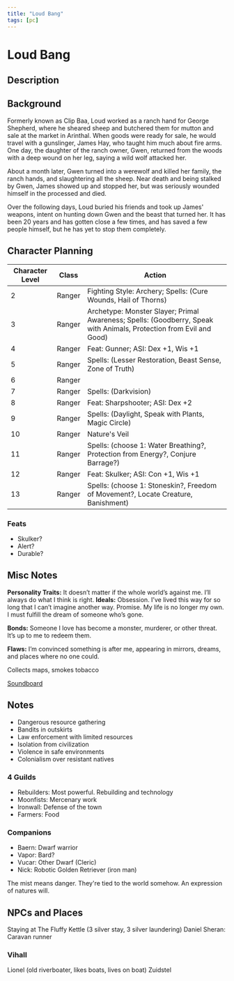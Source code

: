 ```yaml
---
title: "Loud Bang"
tags: [pc]
---
```

# Loud Bang
## Description

## Background
Formerly known as Clip Baa, Loud worked as a ranch hand for George Shepherd, where he sheared sheep and butchered them for mutton and sale at the market in Arinthal. When goods were ready for sale, he would travel with a gunslinger, James Hay, who taught him much about fire arms. One day, the daughter of the ranch owner, Gwen, returned from the woods with a deep wound on her leg, saying a wild wolf attacked her.

About a month later, Gwen turned into a werewolf and killed her family, the ranch hands, and slaughtering all the sheep. Near death and being stalked by Gwen, James showed up and stopped her, but was seriously wounded himself in the processed and died.

Over the following days, Loud buried his friends and took up James' weapons, intent on hunting down Gwen and the beast that turned her. It has been 20 years and has gotten close a few times, and has saved a few people himself, but he has yet to stop them completely.

## Character Planning
| Character Level | Class  | Action                                                                                                              |
| --------------- | ------ | ------------------------------------------------------------------------------------------------------------------- |
| 2               | Ranger | Fighting Style: Archery; Spells: (Cure Wounds, Hail of Thorns)                                                      |
| 3               | Ranger | Archetype: Monster Slayer; Primal Awareness; Spells: (Goodberry, Speak with Animals, Protection from Evil and Good) |
| 4               | Ranger |   Feat: Gunner; ASI: Dex +1, Wis +1                                                                                                                  |
| 5               | Ranger |    Spells: (Lesser Restoration, Beast Sense, Zone of Truth)                                                                                                                 |
| 6               | Ranger |                                                                                                                     |
| 7               | Ranger |  Spells: (Darkvision)                                                                                                                   |
| 8               | Ranger |   Feat: Sharpshooter; ASI: Dex +2                                                                                                                  |
| 9               | Ranger |   Spells: (Daylight, Speak with Plants, Magic Circle)                                                                                                                  |
| 10              | Ranger |  Nature's Veil                                                                                                                   |
| 11              | Ranger | Spells: (choose 1: Water Breathing?, Protection from Energy?, Conjure Barrage?)                                                                                                                    |
| 12              | Ranger |     Feat: Skulker; ASI: Con +1, Wis +1                                                                                                                |
| 13                | Ranger        |     Spells: (choose 1: Stoneskin?, Freedom of Movement?, Locate Creature, Banishment)                                                                                                                |

### Feats
- Skulker?
- Alert?
- Durable?

## Misc Notes
**Personality Traits:** It doesn’t matter if the whole world’s against me. I’ll always do what I think is right.
**Ideals:** Obsession. I’ve lived this way for so long that I can’t imagine another way.
Promise. My life is no longer my own. I must fulfill the dream of someone who’s gone.

**Bonds:** Someone I love has become a monster, murderer, or other threat. It’s up to me to redeem them.

**Flaws:** I’m convinced something is after me, appearing in mirrors, dreams, and places where no one could.

Collects maps, smokes tobacco

[Soundboard](C:\Users\lopez\Source\Repos\Pocketsnb\Soundboard\Soundboard\bin\Release\Soundboard.exe)

## Notes
- Dangerous resource gathering
- Bandits in outskirts
- Law enforcement with limited resources
- Isolation from civilization
- Violence in safe environments
- Colonialism over resistant natives

### 4 Guilds
- Rebuilders: Most powerful. Rebuilding and technology
- Moonfists: Mercenary work
- Ironwall: Defense of the town
- Farmers: Food

### Companions
- Baern: Dwarf warrior
- Vapor: Bard?
- Vucar: Other Dwarf (Cleric)
- Nick: Robotic Golden Retriever (iron man)

The mist means danger. They're tied to the world somehow. An expression of natures will.


## NPCs and Places
Staying at The Fluffy Kettle (3 silver stay, 3 silver laundering)
Daniel Sheran: Caravan runner

### Vihall
Lionel (old riverboater, likes boats, lives on boat)
Zuidstel